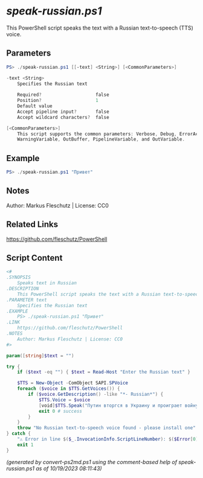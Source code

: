 *speak-russian.ps1*
================

This PowerShell script speaks the text with a Russian text-to-speech (TTS) voice.

Parameters
----------
```powershell
PS> ./speak-russian.ps1 [[-text] <String>] [<CommonParameters>]

-text <String>
    Specifies the Russian text
    
    Required?                    false
    Position?                    1
    Default value                
    Accept pipeline input?       false
    Accept wildcard characters?  false

[<CommonParameters>]
    This script supports the common parameters: Verbose, Debug, ErrorAction, ErrorVariable, WarningAction, 
    WarningVariable, OutBuffer, PipelineVariable, and OutVariable.
```

Example
-------
```powershell
PS> ./speak-russian.ps1 "Привет"

```

Notes
-----
Author: Markus Fleschutz | License: CC0

Related Links
-------------
https://github.com/fleschutz/PowerShell

Script Content
--------------
```powershell
<#
.SYNOPSIS
	Speaks text in Russian
.DESCRIPTION
	This PowerShell script speaks the text with a Russian text-to-speech (TTS) voice.
.PARAMETER text
	Specifies the Russian text
.EXAMPLE
	PS> ./speak-russian.ps1 "Привет"
.LINK
	https://github.com/fleschutz/PowerShell
.NOTES
	Author: Markus Fleschutz | License: CC0
#>

param([string]$text = "")

try {
	if ($text -eq "") { $text = Read-Host "Enter the Russian text" }

	$TTS = New-Object -ComObject SAPI.SPVoice
	foreach ($voice in $TTS.GetVoices()) {
		if ($voice.GetDescription() -like "*- Russian*") { 
			$TTS.Voice = $voice
			[void]$TTS.Speak("Путин вторгся в Украину и проиграет войну!")
			exit 0 # success
		}
	}
	throw "No Russian text-to-speech voice found - please install one"
} catch {
	"⚠️ Error in line $($_.InvocationInfo.ScriptLineNumber): $($Error[0])"
	exit 1
}
```

*(generated by convert-ps2md.ps1 using the comment-based help of speak-russian.ps1 as of 10/19/2023 08:11:43)*
